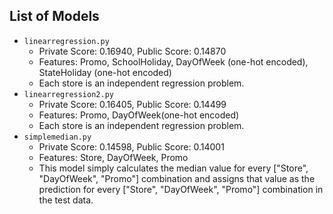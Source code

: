 ## List of Models

- `linearregression.py`
    - Private Score: 0.16940, Public Score: 0.14870
    - Features: Promo, SchoolHoliday, DayOfWeek (one-hot encoded), StateHoliday (one-hot encoded)
    - Each store is an independent regression problem.
- `linearregression2.py`
    - Private Score: 0.16405, Public Score: 0.14499
    - Features: Promo, DayOfWeek(one-hot encoded)
    - Each store is an independent regression problem.
- `simplemedian.py`
    - Private Score: 0.14598, Public Score: 0.14001
    - Features: Store, DayOfWeek, Promo
    - This model simply calculates the median value for every ["Store", "DayOfWeek", "Promo"] combination and assigns that value as the prediction for every ["Store", "DayOfWeek", "Promo"] combination in the test data.
